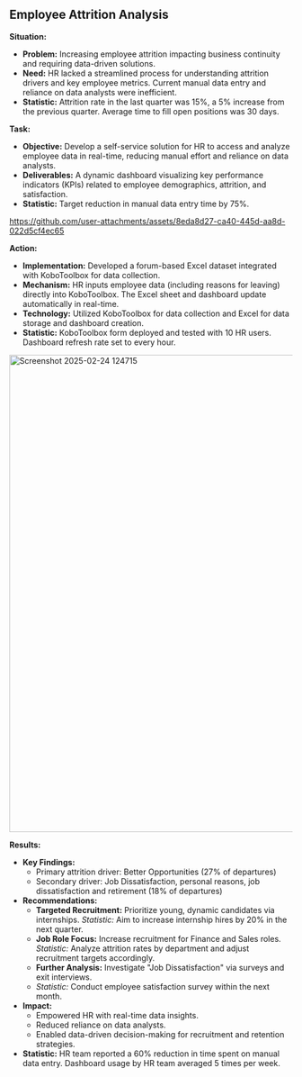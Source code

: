 ## Employee Attrition Analysis

**Situation:**

*   **Problem:** Increasing employee attrition impacting business continuity and requiring data-driven solutions.
*   **Need:** HR lacked a streamlined process for understanding attrition drivers and key employee metrics.  Current manual data entry and reliance on data analysts were inefficient.
*   **Statistic:** Attrition rate in the last quarter was 15%, a 5% increase from the previous quarter.  Average time to fill open positions was 30 days.

**Task:**

*   **Objective:** Develop a self-service solution for HR to access and analyze employee data in real-time, reducing manual effort and reliance on data analysts.
*   **Deliverables:** A dynamic dashboard visualizing key performance indicators (KPIs) related to employee demographics, attrition, and satisfaction.
*   **Statistic:** Target reduction in manual data entry time by 75%.

  

https://github.com/user-attachments/assets/8eda8d27-ca40-445d-aa8d-022d5cf4ec65



**Action:**

*   **Implementation:** Developed a forum-based Excel dataset integrated with KoboToolbox for data collection.
*   **Mechanism:** HR inputs employee data (including reasons for leaving) directly into KoboToolbox.  The Excel sheet and dashboard update automatically in real-time.
*   **Technology:** Utilized KoboToolbox for data collection and Excel for data storage and dashboard creation.
*   **Statistic:**  KoboToolbox form deployed and tested with 10 HR users. Dashboard refresh rate set to every hour.

<img width="848" alt="Screenshot 2025-02-24 124715" src="https://github.com/user-attachments/assets/58ed1dc8-72af-48d7-87c6-28581f8f6ba7" />


**Results:**

*   **Key Findings:**
    *   Primary attrition driver: Better Opportunities (27% of departures)
    *   Secondary driver: Job Dissatisfaction, personal reasons, job dissatisfaction and retirement (18% of departures)
*   **Recommendations:**
    *   **Targeted Recruitment:** Prioritize young, dynamic candidates via internships. *Statistic:* Aim to increase internship hires by 20% in the next quarter.
    *   **Job Role Focus:** Increase recruitment for Finance and Sales roles. *Statistic:* Analyze attrition rates by department and adjust recruitment targets accordingly.
    *   **Further Analysis:** Investigate "Job Dissatisfaction" via surveys and exit interviews. 
    *   *Statistic:* Conduct employee satisfaction survey within the next month.
*   **Impact:**
    *   Empowered HR with real-time data insights.
    *   Reduced reliance on data analysts.
    *   Enabled data-driven decision-making for recruitment and retention strategies.
*   **Statistic:**  HR team reported a 60% reduction in time spent on manual data entry.  Dashboard usage by HR team averaged 5 times per week.

